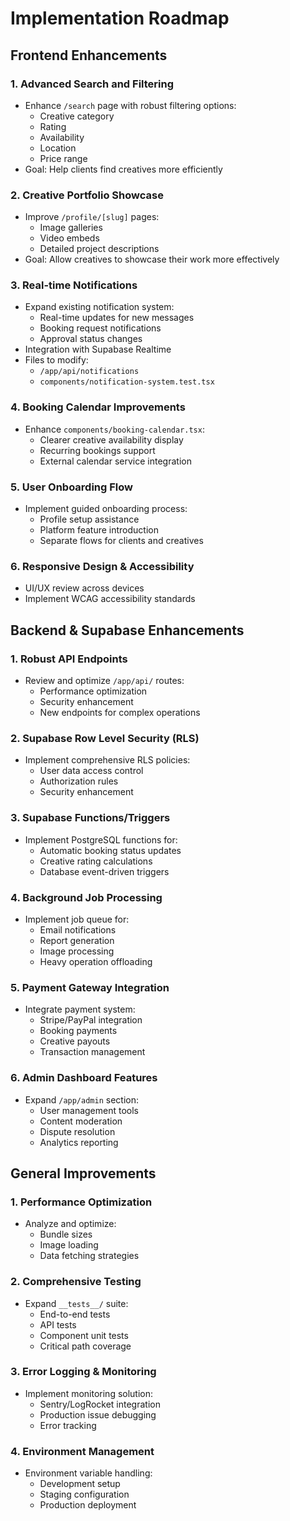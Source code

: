 # Implementation Roadmap

## Frontend Enhancements

### 1. Advanced Search and Filtering
- Enhance `/search` page with robust filtering options:
  - Creative category
  - Rating
  - Availability
  - Location
  - Price range
- Goal: Help clients find creatives more efficiently

### 2. Creative Portfolio Showcase
- Improve `/profile/[slug]` pages:
  - Image galleries
  - Video embeds
  - Detailed project descriptions
- Goal: Allow creatives to showcase their work more effectively

### 3. Real-time Notifications
- Expand existing notification system:
  - Real-time updates for new messages
  - Booking request notifications
  - Approval status changes
- Integration with Supabase Realtime
- Files to modify:
  - `/app/api/notifications`
  - `components/notification-system.test.tsx`

### 4. Booking Calendar Improvements
- Enhance `components/booking-calendar.tsx`:
  - Clearer creative availability display
  - Recurring bookings support
  - External calendar service integration

### 5. User Onboarding Flow
- Implement guided onboarding process:
  - Profile setup assistance
  - Platform feature introduction
  - Separate flows for clients and creatives

### 6. Responsive Design & Accessibility
- UI/UX review across devices
- Implement WCAG accessibility standards

## Backend & Supabase Enhancements

### 1. Robust API Endpoints
- Review and optimize `/app/api/` routes:
  - Performance optimization
  - Security enhancement
  - New endpoints for complex operations

### 2. Supabase Row Level Security (RLS)
- Implement comprehensive RLS policies:
  - User data access control
  - Authorization rules
  - Security enhancement

### 3. Supabase Functions/Triggers
- Implement PostgreSQL functions for:
  - Automatic booking status updates
  - Creative rating calculations
  - Database event-driven triggers

### 4. Background Job Processing
- Implement job queue for:
  - Email notifications
  - Report generation
  - Image processing
  - Heavy operation offloading

### 5. Payment Gateway Integration
- Integrate payment system:
  - Stripe/PayPal integration
  - Booking payments
  - Creative payouts
  - Transaction management

### 6. Admin Dashboard Features
- Expand `/app/admin` section:
  - User management tools
  - Content moderation
  - Dispute resolution
  - Analytics reporting

## General Improvements

### 1. Performance Optimization
- Analyze and optimize:
  - Bundle sizes
  - Image loading
  - Data fetching strategies

### 2. Comprehensive Testing
- Expand `__tests__/` suite:
  - End-to-end tests
  - API tests
  - Component unit tests
  - Critical path coverage

### 3. Error Logging & Monitoring
- Implement monitoring solution:
  - Sentry/LogRocket integration
  - Production issue debugging
  - Error tracking

### 4. Environment Management
- Environment variable handling:
  - Development setup
  - Staging configuration
  - Production deployment